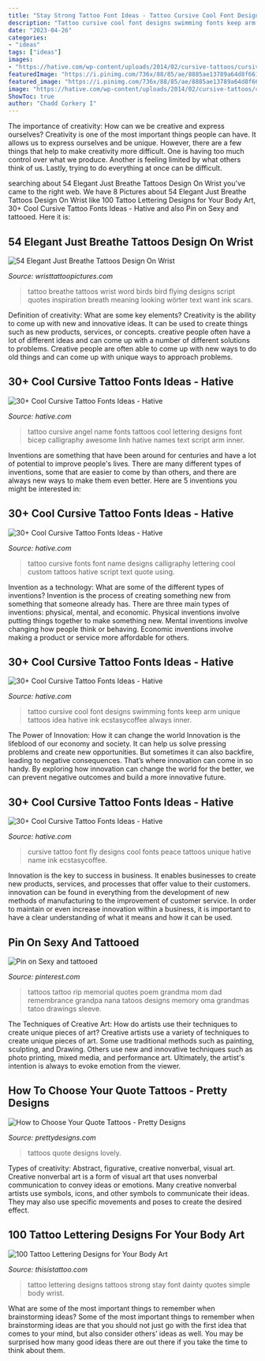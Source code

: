 ```yaml
---
title: "Stay Strong Tattoo Font Ideas - Tattoo Cursive Cool Font Designs Swimming Fonts Keep Arm Unique Tattoos Idea Hative Ink Ecstasycoffee Always Inner"
description: "Tattoo cursive cool font designs swimming fonts keep arm unique tattoos idea hative ink ecstasycoffee always inner"
date: "2023-04-26"
categories:
- "ideas"
tags: ["ideas"]
images:
- "https://hative.com/wp-content/uploads/2014/02/cursive-tattoos/cursive-back-tattoo-31.jpg"
featuredImage: "https://i.pinimg.com/736x/88/85/ae/8885ae13789a64d8f6617c6ab5853c29--rip-tattoo-tatoo.jpg"
featured_image: "https://i.pinimg.com/736x/88/85/ae/8885ae13789a64d8f6617c6ab5853c29--rip-tattoo-tatoo.jpg"
image: "https://hative.com/wp-content/uploads/2014/02/cursive-tattoos/cursive-back-tattoo-31.jpg"
ShowToc: true
author: "Chadd Corkery I"
---
```



The importance of creativity: How can we be creative and express ourselves?
Creativity is one of the most important things people can have. It allows us to express ourselves and be unique. However, there are a few things that help to make creativity more difficult. One is having too much control over what we produce. Another is feeling limited by what others think of us. Lastly, trying to do everything at once can be difficult.

	

		
searching about 54 Elegant Just Breathe Tattoos Design On Wrist you've came to the right web. We have 8 Pictures about 54 Elegant Just Breathe Tattoos Design On Wrist like 100 Tattoo Lettering Designs for Your Body Art, 30+ Cool Cursive Tattoo Fonts Ideas - Hative and also Pin on Sexy and tattooed. Here it is:
		
    
## 54 Elegant Just Breathe Tattoos Design On Wrist

<img loading=lazy src="http://www.wristtattoopictures.com/wp-content/uploads/2016/06/Flying-Birds-And-Word-Tattoo-On-Wrist-WT128.jpg" onerror="this.onerror=null;this.src='https://tse4.mm.bing.net/th?id=OIP.kqgef3qkaWaVfDufgxLZaQHaE7&amp;pid=15.1';" alt="54 Elegant Just Breathe Tattoos Design On Wrist">

_Source: wristtattoopictures.com_

>tattoo breathe tattoos wrist word birds bird flying designs script quotes inspiration breath meaning looking wörter text want ink scars. 

	

Definition of creativity: What are some key elements?
Creativity is the ability to come up with new and innovative ideas. It can be used to create things such as new products, services, or concepts. creative people often have a lot of different ideas and can come up with a number of different solutions to problems. Creative people are often able to come up with new ways to do old things and can come up with unique ways to approach problems.

    
## 30+ Cool Cursive Tattoo Fonts Ideas - Hative

<img loading=lazy src="https://hative.com/wp-content/uploads/2014/02/cursive-tattoos/cursive-name-tattoo-27.jpg" onerror="this.onerror=null;this.src='https://tse4.mm.bing.net/th?id=OIP.S_kCg0Jc0TA2dnEm0jAQgwHaGB&amp;pid=15.1';" alt="30+ Cool Cursive Tattoo Fonts Ideas - Hative">

_Source: hative.com_

>tattoo cursive angel name fonts tattoos cool lettering designs font bicep calligraphy awesome linh hative names text script arm inner. 

	

Inventions are something that have been around for centuries and have a lot of potential to improve people's lives. There are many different types of inventions, some that are easier to come by than others, and there are always new ways to make them even better. Here are 5 inventions you might be interested in: 

    
## 30+ Cool Cursive Tattoo Fonts Ideas - Hative

<img loading=lazy src="https://hative.com/wp-content/uploads/2014/02/cursive-tattoos/cursive-name-tattoo-on-back-30.jpg" onerror="this.onerror=null;this.src='https://tse3.mm.bing.net/th?id=OIP.k602FVpuGWgMVdulOnjmEgHaFj&amp;pid=15.1';" alt="30+ Cool Cursive Tattoo Fonts Ideas - Hative">

_Source: hative.com_

>tattoo cursive fonts font name designs calligraphy lettering cool custom tattoos hative script text quote using. 

	

Invention as a technology: What are some of the different types of inventions?
Invention is the process of creating something new from something that someone already has. There are three main types of inventions: physical, mental, and economic. Physical inventions involve putting things together to make something new. Mental inventions involve changing how people think or behaving. Economic inventions involve making a product or service more affordable for others.

    
## 30+ Cool Cursive Tattoo Fonts Ideas - Hative

<img loading=lazy src="https://hative.com/wp-content/uploads/2014/02/cursive-tattoos/cursive-arm-tattoo-idea-13.jpg" onerror="this.onerror=null;this.src='https://tse2.mm.bing.net/th?id=OIP.89d0cTPrGEoCgdq9fwEl-AHaEL&amp;pid=15.1';" alt="30+ Cool Cursive Tattoo Fonts Ideas - Hative">

_Source: hative.com_

>tattoo cursive cool font designs swimming fonts keep arm unique tattoos idea hative ink ecstasycoffee always inner. 

	

The Power of Innovation: How it can change the world
Innovation is the lifeblood of our economy and society. It can help us solve pressing problems and create new opportunities. But sometimes it can also backfire, leading to negative consequences. That’s where innovation can come in so handy. By exploring how innovation can change the world for the better, we can prevent negative outcomes and build a more innovative future.

    
## 30+ Cool Cursive Tattoo Fonts Ideas - Hative

<img loading=lazy src="https://hative.com/wp-content/uploads/2014/02/cursive-tattoos/cursive-back-tattoo-31.jpg" onerror="this.onerror=null;this.src='https://tse2.mm.bing.net/th?id=OIP.8CdbtUz1mo2ggs1ImJ9g6gHaE8&amp;pid=15.1';" alt="30+ Cool Cursive Tattoo Fonts Ideas - Hative">

_Source: hative.com_

>cursive tattoo font fly designs cool fonts peace tattoos unique hative name ink ecstasycoffee. 

	

Innovation is the key to success in business. It enables businesses to create new products, services, and processes that offer value to their customers. innovation can be found in everything from the development of new methods of manufacturing to the improvement of customer service. In order to maintain or even increase innovation within a business, it is important to have a clear understanding of what it means and how it can be used.

    
## Pin On Sexy And Tattooed

<img loading=lazy src="https://i.pinimg.com/736x/88/85/ae/8885ae13789a64d8f6617c6ab5853c29--rip-tattoo-tatoo.jpg" onerror="this.onerror=null;this.src='https://tse1.mm.bing.net/th?id=OIP.PHW_XvfedKYKPZQtcmj_PgHaHa&amp;pid=15.1';" alt="Pin on Sexy and tattooed">

_Source: pinterest.com_

>tattoos tattoo rip memorial quotes poem grandma mom dad remembrance grandpa nana tatoos designs memory oma grandmas tatoo drawings sleeve. 

	

The Techniques of Creative Art: How do artists use their techniques to create unique pieces of art?
Creative artists use a variety of techniques to create unique pieces of art. Some use traditional methods such as painting, sculpting, and Drawing. Others use new and innovative techniques such as photo printing, mixed media, and performance art. Ultimately, the artist's intention is always to evoke emotion from the viewer.

    
## How To Choose Your Quote Tattoos - Pretty Designs

<img loading=lazy src="https://www.prettydesigns.com/wp-content/uploads/2013/11/Lovely-Quote-Tattoos.jpg" onerror="this.onerror=null;this.src='https://tse1.mm.bing.net/th?id=OIP.1eklD2p0iPgb0ObIapRJOgHaFk&amp;pid=15.1';" alt="How to Choose Your Quote Tattoos - Pretty Designs">

_Source: prettydesigns.com_

>tattoos quote designs lovely. 

	

Types of creativity: Abstract, figurative, creative nonverbal, visual art.
Creative nonverbal art is a form of visual art that uses nonverbal communication to convey ideas or emotions. Many creative nonverbal artists use symbols, icons, and other symbols to communicate their ideas. They may also use specific movements and poses to create the desired effect.

    
## 100 Tattoo Lettering Designs For Your Body Art

<img loading=lazy src="http://www.thisistattoo.com/wp-content/uploads/2015/07/tattoo-lettering-designs-2.jpg" onerror="this.onerror=null;this.src='https://tse3.mm.bing.net/th?id=OIP.RphzLcuooJTQPr_ZejEEUQHaKk&amp;pid=15.1';" alt="100 Tattoo Lettering Designs for Your Body Art">

_Source: thisistattoo.com_

>tattoo lettering designs tattoos strong stay font dainty quotes simple body wrist. 

	

What are some of the most important things to remember when brainstorming ideas?
Some of the most important things to remember when brainstorming ideas are that you should not just go with the first idea that comes to your mind, but also consider others’ ideas as well. You may be surprised how many good ideas there are out there if you take the time to think about them.

